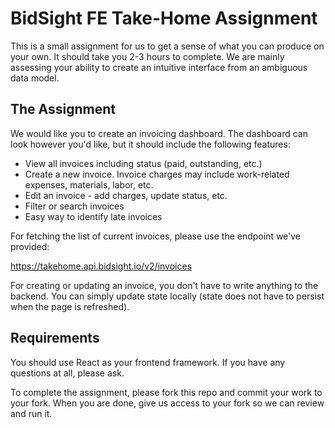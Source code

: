 # BidSight FE Take-Home Assignment

This is a small assignment for us to get a sense of what you can produce on your own. It should take you 2-3 hours to complete. We are mainly assessing your ability to create an intuitive interface from an ambiguous data model.

## The Assignment

We would like you to create an invoicing dashboard. The dashboard can look however you'd like, but it should include the following features:

- View all invoices including status (paid, outstanding, etc.)
- Create a new invoice. Invoice charges may include work-related expenses, materials, labor, etc.
- Edit an invoice - add charges, update status, etc.
- Filter or search invoices
- Easy way to identify late invoices

For fetching the list of current invoices, please use the endpoint we've provided:

https://takehome.api.bidsight.io/v2/invoices

For creating or updating an invoice, you don't have to write anything to the backend. You can simply update state locally (state does not have to persist when the page is refreshed).

## Requirements

You should use React as your frontend framework. If you have any questions at all, please ask.

To complete the assignment, please fork this repo and commit your work to your fork. When you are done, give us access to your fork so we can review and run it.
